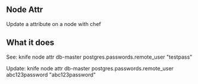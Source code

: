 ## Node Attr

Update a attribute on a node with chef

## What it does
See:
knife node attr db-master postgres.passwords.remote_user
"testpass"

Update: 
knife node attr db-master postgres.passwords.remote_user abc123password
"abc123password"
